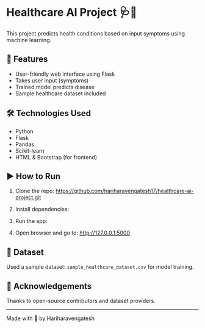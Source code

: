 # Healthcare AI Project 🩺🤖

This project predicts health conditions based on input symptoms using machine learning.

## 🚀 Features
- User-friendly web interface using Flask
- Takes user input (symptoms)
- Trained model predicts disease
- Sample healthcare dataset included

## 🛠 Technologies Used
- Python
- Flask
- Pandas
- Scikit-learn
- HTML & Bootstrap (for frontend)

## ▶️ How to Run

1. Clone the repo:
https://github.com/hariharavengatesh17/healthcare-ai-project.git

2. Install dependencies:

3. Run the app:

4. Open browser and go to:
http://127.0.0.1:5000

## 📂 Dataset
Used a sample dataset: `sample_healthcare_dataset.csv` for model training.

## 🙏 Acknowledgements
Thanks to open-source contributors and dataset providers.

---

Made with 💙 by Hariharavengatesh
